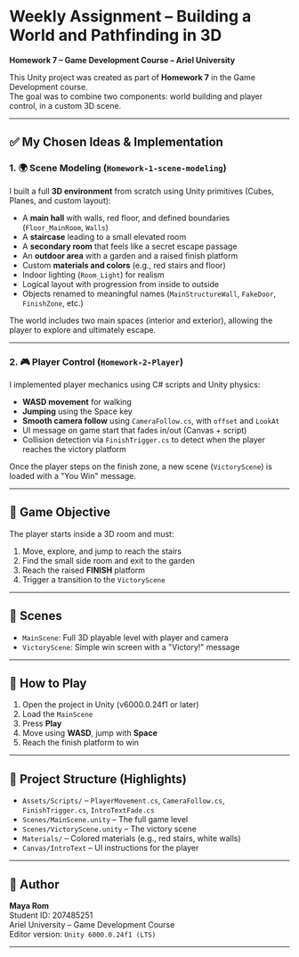 # Weekly Assignment – Building a World and Pathfinding in 3D  
**Homework 7 – Game Development Course – Ariel University**

This Unity project was created as part of **Homework 7** in the Game Development course.  
The goal was to combine two components: world building and player control, in a custom 3D scene.

---

## ✅ My Chosen Ideas & Implementation

### 1. 🌍 Scene Modeling (`Homework-1-scene-modeling`)
I built a full **3D environment** from scratch using Unity primitives (Cubes, Planes, and custom layout):

- A **main hall** with walls, red floor, and defined boundaries (`Floor_MainRoom`, `Walls`)
- A **staircase** leading to a small elevated room
- A **secondary room** that feels like a secret escape passage
- An **outdoor area** with a garden and a raised finish platform
- Custom **materials and colors** (e.g., red stairs and floor)
- Indoor lighting (`Room_Light`) for realism
- Logical layout with progression from inside to outside
- Objects renamed to meaningful names (`MainStructureWall`, `FakeDoor`, `FinishZone`, etc.)

The world includes two main spaces (interior and exterior), allowing the player to explore and ultimately escape.

---

### 2. 🎮 Player Control (`Homework-2-Player`)
I implemented player mechanics using C# scripts and Unity physics:

- **WASD movement** for walking
- **Jumping** using the Space key
- **Smooth camera follow** using `CameraFollow.cs`, with `offset` and `LookAt`
- UI message on game start that fades in/out (Canvas + script)
- Collision detection via `FinishTrigger.cs` to detect when the player reaches the victory platform

Once the player steps on the finish zone, a new scene (`VictoryScene`) is loaded with a "You Win" message.

---

## 🏁 Game Objective
The player starts inside a 3D room and must:

1. Move, explore, and jump to reach the stairs
2. Find the small side room and exit to the garden
3. Reach the raised **FINISH** platform
4. Trigger a transition to the `VictoryScene`

---

## 🎥 Scenes
- `MainScene`: Full 3D playable level with player and camera
- `VictoryScene`: Simple win screen with a "Victory!" message

---

## 🧪 How to Play
1. Open the project in Unity (v6000.0.24f1 or later)
2. Load the `MainScene`
3. Press **Play**
4. Move using **WASD**, jump with **Space**
5. Reach the finish platform to win

---

## 📁 Project Structure (Highlights)
- `Assets/Scripts/` – `PlayerMovement.cs`, `CameraFollow.cs`, `FinishTrigger.cs`, `IntroTextFade.cs`
- `Scenes/MainScene.unity` – The full game level
- `Scenes/VictoryScene.unity` – The victory scene
- `Materials/` – Colored materials (e.g., red stairs, white walls)
- `Canvas/IntroText` – UI instructions for the player

---

## 👤 Author
**Maya Rom**  
Student ID: 207485251  
Ariel University – Game Development Course  
Editor version: `Unity 6000.0.24f1 (LTS)`

---

